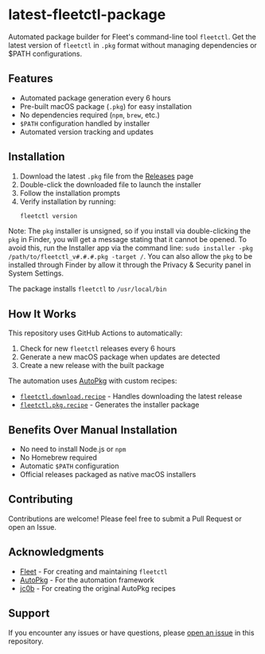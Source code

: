 # latest-fleetctl-package

Automated package builder for Fleet's command-line tool `fleetctl`. Get the latest version of `fleetctl` in `.pkg` format without managing dependencies or $PATH configurations.

## Features

- Automated package generation every 6 hours
- Pre-built macOS package (`.pkg`) for easy installation
- No dependencies required (`npm`, `brew`, etc.)
- `$PATH` configuration handled by installer
- Automated version tracking and updates

## Installation

1. Download the latest `.pkg` file from the [Releases](../../releases) page
2. Double-click the downloaded file to launch the installer
3. Follow the installation prompts
4. Verify installation by running:
   ```bash
   fleetctl version
   ```

Note: The `pkg` installer is unsigned, so if you install via double-clicking the `pkg` in Finder, you will get a message stating that it cannot be opened.
To avoid this, run the Installer app via the command line: `sudo installer -pkg /path/to/fleetctl_v#.#.#.pkg -target /`.
You can also allow the `pkg` to be installed through Finder by allow it through the Privacy & Security panel in System Settings.

The package installs `fleetctl` to `/usr/local/bin`

## How It Works

This repository uses GitHub Actions to automatically:
1. Check for new `fleetctl` releases every 6 hours
2. Generate a new macOS package when updates are detected
3. Create a new release with the built package

The automation uses [AutoPkg](https://github.com/autopkg/autopkg) with custom recipes:
- [`fleetctl.download.recipe`](https://github.com/allenhouchins/fleet-stuff/blob/main/autopkg-fleetctl/fleetctl.download.recipe) - Handles downloading the latest release
- [`fleetctl.pkg.recipe`](https://github.com/allenhouchins/fleet-stuff/blob/main/autopkg-fleetctl/fleetctl.pkg.recipe) - Generates the installer package

## Benefits Over Manual Installation

- No need to install Node.js or `npm`
- No Homebrew required
- Automatic `$PATH` configuration
- Official releases packaged as native macOS installers

## Contributing

Contributions are welcome! Please feel free to submit a Pull Request or open an Issue.

## Acknowledgments

- [Fleet](https://github.com/fleetdm/fleet) - For creating and maintaining `fleetctl`
- [AutoPkg](https://github.com/autopkg/autopkg) - For the automation framework
- [jc0b](https://github.com/jc0b) - For creating the original AutoPkg recipes 

## Support

If you encounter any issues or have questions, please [open an issue](../../issues/new) in this repository.
